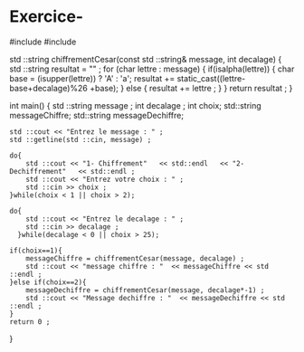 # Exercice-
#include <iostream>
#include <string>

std ::string chiffrementCesar(const std ::string& message, int decalage) {
    std ::string resultat = "" ;
    for (char lettre : message) {
        if(isalpha(lettre)) {
            char base = (isupper(lettre)) ? 'A' : 'a';
            resultat += static_cast<char>((lettre-base+decalage)%26 +base);
        } else {
            resultat += lettre ;
        }
    }
    return resultat ;
}

int main() {
    std ::string message ;
    int decalage ;
    int choix;
    std::string messageChiffre;
    std::string messageDechiffre;

    std ::cout << "Entrez le message : " ;
    std ::getline(std ::cin, message) ;

    do{
        std ::cout << "1- Chiffrement"   << std::endl   << "2- Dechiffrement"   << std::endl ;
        std ::cout << "Entrez votre choix : " ;
        std ::cin >> choix ;
    }while(choix < 1 || choix > 2);

    do{
        std ::cout << "Entrez le decalage : " ;
        std ::cin >> decalage ;
      }while(decalage < 0 || choix > 25);

    if(choix==1){
        messageChiffre = chiffrementCesar(message, decalage) ;
        std ::cout << "message chiffre : "  << messageChiffre << std ::endl ;
    }else if(choix==2){
        messageDechiffre = chiffrementCesar(message, decalage*-1) ;
        std ::cout << "Message dechiffre : "  << messageDechiffre << std ::endl ;
    }
    return 0 ;
}
